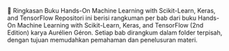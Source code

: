 📘 Ringkasan Buku Hands-On Machine Learning with Scikit-Learn, Keras, and TensorFlow
Repositori ini berisi rangkuman per bab dari buku Hands-On Machine Learning with Scikit-Learn, Keras, and TensorFlow (2nd Edition) karya Aurélien Géron. Setiap bab dirangkum dalam folder terpisah, dengan tujuan memudahkan pemahaman dan penelusuran materi.
